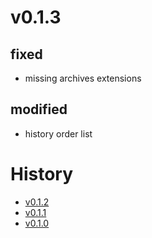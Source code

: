 # v0.1.3
## fixed
* missing archives extensions
## modified
* history order list
# History
* [v0.1.2](changelog/archives/v0.1.2.md)
* [v0.1.1](changelog/archives/v0.1.1.md)
* [v0.1.0](changelog/archives/v0.1.0.md)

